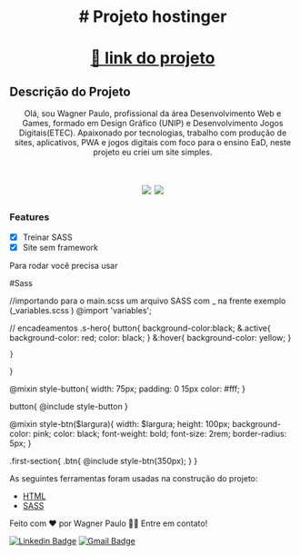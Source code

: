 

<h1 align="center"># Projeto hostinger </h1>

<h1 align="center">
    <a href="https://wagstalos.github.io/projeto-hostinger/">🔗 link  do projeto</a>
</h1>

## Descrição do Projeto

<p align="center">Olá, sou Wagner Paulo, profissional da área Desenvolvimento Web e Games, formado em Design Gráfico (UNIP) e Desenvolvimento Jogos Digitais(ETEC). Apaixonado por tecnologias, trabalho com produção de sites, aplicativos, PWA e jogos digitais com foco para o ensino EaD, neste projeto eu criei um site simples.</p>

<h1 align="center">
<img src="https://img.shields.io/static/v1?label=Site&message=SASS&color=3498db&style=for-the-badge&logo="/>
<img src="https://img.shields.io/static/v1?label=Status&message=Andamento&color=f1c40f&style=for-the-badge&logo="/>
</h1>

### Features

- [x] Treinar SASS
- [x] Site sem framework

Para rodar você precisa usar

#Sass

//importando para o main.scss
um arquivo SASS com _ na frente exemplo (_variables.scss )
@import 'variables';


// encadeamentos
.s-hero{
    button{
        background-color:black;
        &.active{
            background-color: red;
            color: black;
        }
        &:hover{
            background-color: yellow;
        }

    }
}

@mixin style-button{
width: 75px;
padding: 0 15px
color: #fff;
}

button{
@include style-button
}

@mixin style-btn($largura){
    width: $largura;
    height: 100px;
    background-color: pink;
    color: black;
    font-weight: bold;
    font-size: 2rem;
    border-radius: 5px;
}

.first-section{
    .btn{
        @include style-btn(350px);
    }
}

As seguintes ferramentas foram usadas na construção do projeto:

- [HTML](https://developer.mozilla.org/pt-BR/docs/Web/HTML)
- [SASS](https://sass-lang.com/)

Feito com ❤️ por Wagner Paulo 👋🏽
Entre em contato!

[![Linkedin Badge](https://img.shields.io/badge/-Wagner-blue?style=flat-square&logo=Linkedin&logoColor=white&link=https://www.linkedin.com/in/wagner-silva-6a163555/)](https://www.linkedin.com/in/wagner-silva-6a163555/)
[![Gmail Badge](https://img.shields.io/badge/-wagstalos@gmail.com-c14438?style=flat-square&logo=Gmail&logoColor=white&link=mailto:wagstalos@gmail.com)](mailto:wagstalos@gmail.com)

</div>
